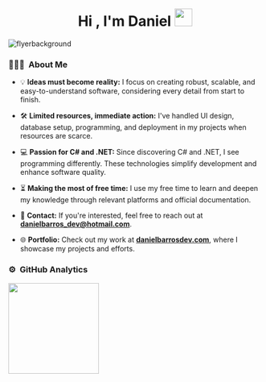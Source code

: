 <h1 align="center"><b>Hi , I'm Daniel </b><img src="https://media.giphy.com/media/hvRJCLFzcasrR4ia7z/giphy.gif" width="35"></h1>

![flyerbackground](https://github.com/user-attachments/assets/eb27b9b5-745c-49a1-a6bd-af5b7c42910c)

### 👨🏻‍💻 &nbsp;About Me

- 💡 **Ideas must become reality:** I focus on creating robust, scalable, and easy-to-understand software, considering every detail from start to finish.

- 🛠️ **Limited resources, immediate action:** I've handled UI design, database setup, programming, and deployment in my projects when resources are scarce.

- 💻 **Passion for C# and .NET:** Since discovering C# and .NET, I see programming differently. These technologies simplify development and enhance software quality.

- ⏳ **Making the most of free time:** I use my free time to learn and deepen my knowledge through relevant platforms and official documentation.

- 📧 **Contact:** If you're interested, feel free to reach out at **danielbarros_dev@hotmail.com**.

- 🌐 **Portfolio:** Check out my work at **[danielbarrosdev.com](https://danielbarrosdev.com/)**, where I showcase my projects and efforts.

### ⚙️ &nbsp;GitHub Analytics



<img height="180em" src="https://github-readme-stats-eight-theta.vercel.app/api/top-langs/?username=danielbarros01&layout=compact&langs_count=8&theme=algolia"/>

